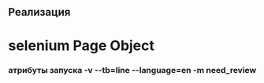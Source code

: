 # <h2>Реализация</h2> <h1>selenium Page Object</h1>
<h3>атрибуты запуска -v --tb=line --language=en -m need_review</h3>
